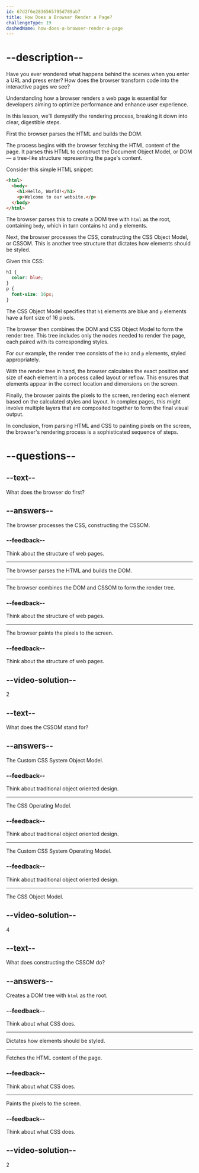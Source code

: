 ```yaml
---
id: 67d2f6e2836565795d789ab7
title: How Does a Browser Render a Page?
challengeType: 19
dashedName: how-does-a-browser-render-a-page
---
```


# --description--

Have you ever wondered what happens behind the scenes when you enter a URL and press enter? How does the browser transform code into the interactive pages we see?

Understanding how a browser renders a web page is essential for developers aiming to optimize performance and enhance user experience.

In this lesson, we'll demystify the rendering process, breaking it down into clear, digestible steps.

First the browser parses the HTML and builds the DOM.

The process begins with the browser fetching the HTML content of the page. It parses this HTML to construct the Document Object Model, or DOM — a tree-like structure representing the page's content.

Consider this simple HTML snippet:

```html
<html>
  <body>
    <h1>Hello, World!</h1>
    <p>Welcome to our website.</p>
  </body>
</html>
```

The browser parses this to create a DOM tree with `html` as the root, containing `body`, which in turn contains `h1` and `p` elements.

Next, the browser processes the CSS, constructing the CSS Object Model, or CSSOM. This is another tree structure that dictates how elements should be styled.

Given this CSS:

```css
h1 {
  color: blue;
}
p {
  font-size: 16px;
}
```

The CSS Object Model specifies that `h1` elements are blue and `p` elements have a font size of 16 pixels.

The browser then combines the DOM and CSS Object Model to form the render tree. This tree includes only the nodes needed to render the page, each paired with its corresponding styles.

For our example, the render tree consists of the `h1` and `p` elements, styled appropriately.

With the render tree in hand, the browser calculates the exact position and size of each element in a process called layout or reflow. This ensures that elements appear in the correct location and dimensions on the screen.

Finally, the browser paints the pixels to the screen, rendering each element based on the calculated styles and layout. In complex pages, this might involve multiple layers that are composited together to form the final visual output.

In conclusion, from parsing HTML and CSS to painting pixels on the screen, the browser's rendering process is a sophisticated sequence of steps.

# --questions--

## --text--

What does the browser do first?

## --answers--

The browser processes the CSS, constructing the CSSOM.

### --feedback--

Think about the structure of web pages.

---

The browser parses the HTML and builds the DOM.

---

The browser combines the DOM and CSSOM to form the render tree.

### --feedback--

Think about the structure of web pages.

---

The browser paints the pixels to the screen.

### --feedback--

Think about the structure of web pages.

## --video-solution--

2

## --text--

What does the CSSOM stand for?

## --answers--

The Custom CSS System Object Model.

### --feedback--

Think about traditional object oriented design.

---

The CSS Operating Model.

### --feedback--

Think about traditional object oriented design.

---

The Custom CSS System Operating Model.

### --feedback--

Think about traditional object oriented design.

---

The CSS Object Model.

## --video-solution--

4

## --text--

What does constructing the CSSOM do?

## --answers--

Creates a DOM tree with `html` as the root.

### --feedback--

Think about what CSS does.

---

Dictates how elements should be styled.

---

Fetches the HTML content of the page.

### --feedback--

Think about what CSS does.

---

Paints the pixels to the screen.

### --feedback--

Think about what CSS does.

## --video-solution--

2
